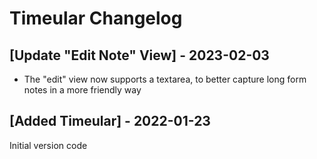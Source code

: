 # Timeular Changelog

## [Update "Edit Note" View] - 2023-02-03

- The "edit" view now supports a textarea, to better capture long form notes in a more friendly way

## [Added Timeular] - 2022-01-23

Initial version code
